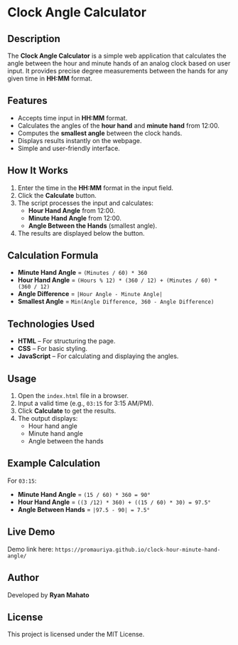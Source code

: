 # Clock Angle Calculator

## Description
The **Clock Angle Calculator** is a simple web application that calculates the angle between the hour and minute hands of an analog clock based on user input. It provides precise degree measurements between the hands for any given time in **HH:MM** format.

## Features
- Accepts time input in **HH:MM** format.
- Calculates the angles of the **hour hand** and **minute hand** from 12:00.
- Computes the **smallest angle** between the clock hands.
- Displays results instantly on the webpage.
- Simple and user-friendly interface.

## How It Works
1. Enter the time in the **HH:MM** format in the input field.
2. Click the **Calculate** button.
3. The script processes the input and calculates:
   - **Hour Hand Angle** from 12:00.
   - **Minute Hand Angle** from 12:00.
   - **Angle Between the Hands** (smallest angle).
4. The results are displayed below the button.

## Calculation Formula
- **Minute Hand Angle** = `(Minutes / 60) * 360`
- **Hour Hand Angle** = `(Hours % 12) * (360 / 12) + (Minutes / 60) * (360 / 12)`
- **Angle Difference** = `|Hour Angle - Minute Angle|`
- **Smallest Angle** = `Min(Angle Difference, 360 - Angle Difference)`

## Technologies Used
- **HTML** – For structuring the page.
- **CSS** – For basic styling.
- **JavaScript** – For calculating and displaying the angles.

## Usage
1. Open the `index.html` file in a browser.
2. Input a valid time (e.g., `03:15` for 3:15 AM/PM).
3. Click **Calculate** to get the results.
4. The output displays:
   - Hour hand angle
   - Minute hand angle
   - Angle between the hands

## Example Calculation
For `03:15`:
- **Minute Hand Angle** = `(15 / 60) * 360 = 90°`
- **Hour Hand Angle** = `((3 /12) * 360) + ((15 / 60) * 30) = 97.5°`
- **Angle Between Hands** = `|97.5 - 90| = 7.5°`

## Live Demo
Demo link here: `https://promauriya.github.io/clock-hour-minute-hand-angle/`

## Author
Developed by **Ryan Mahato**

## License
This project is licensed under the MIT License.

